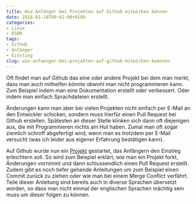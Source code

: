 ```yaml
---
title: Wie Anfänger bei Projekten auf Github mitwirken können
date: 2018-01-18T09:41:00+0100
categories:
- Linux
- OSBN
tags:
- Github
- Anfänger
- Einstieg
slug: wie-anfaenger-bei-projekten-auf-github-mitwirken-koennen
---
```

Oft findet man auf Github das eine oder andere Projekt bei dem man merkt, dass man auch mithelfen könnte obwohl man nicht programmieren kann. Zum Beispiel indem man eine Dokumentation erstellt oder verbessert. Oder indem man einfach Sprachdateien erstellt.

Änderungen kann man aber bei vielen Projekten nicht einfach per E-Mail an den Entwickler schicken, sondern muss hierfür einen Pull Request bei Github erstellen. Spätesten an dieser Stelle klinken sich dann oft diejenigen aus, die mit Programmieren nichts am Hut haben. Zumal man oft sogar ziemlich schroff abgefertigt wird, wenn man es trotzdem per E-Mail versucht (was ich leider aus eigener Erfahrung bestätigen kann).

Auf Github wurde nun ein [Projekt](https://github.com/Roshanjossey/first-contributions) gestartet, das Anfängern den Einstieg erleichtern soll. So wird zum Beispiel erklärt, wie man ein Projekt forkt, Änderungen vornimmt und dann schlussendlich einen Pull Request erstellt. Zudem gibt es noch tiefer gehende Anleitungen um zum Beispiel einen Commit zurück zu ziehen oder wie man bei einem Merge Conflict verfährt. Teile dieser Anleitung sind bereits auch in diverse Sprachen übersetzt worden, so dass man nicht einmal der englischen Sprachen mächtig sein muss um dieser folgen zu können.
